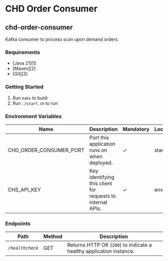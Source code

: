 # CHD Order Consumer

## chd-order-consumer
Kafka consumer to process scan upon demand orders.

### Requirements
* [Java 21][1]
* [Maven][2]
* [Git][3]

### Getting Started
1. Run `make` to build
2. Run `./start.sh` to run

### Environment Variables
Name | Description | Mandatory | Location
--- | --- | --- | ---
CHD_ORDER_CONSUMER_PORT | Port this application runs on when deployed. | ✓ | start.sh
CHS_API_KEY | Key identifying this client for requests to internal APIs. |✓|env var|

### Endpoints
Path | Method | Description
--- | --- | ---
*`/healthcheck`* | GET | Returns HTTP OK (`200`) to indicate a healthy application instance.
